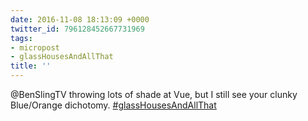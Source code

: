 ```yaml
---
date: 2016-11-08 18:13:09 +0000
twitter_id: 796128452667731969
tags:
- micropost
- glassHousesAndAllThat
title: ''
---
```


@BenSlingTV throwing lots of shade at Vue, but I still see your clunky Blue/Orange dichotomy. [#glassHousesAndAllThat](https://twitter.com/hashtag/glassHousesAndAllThat)
